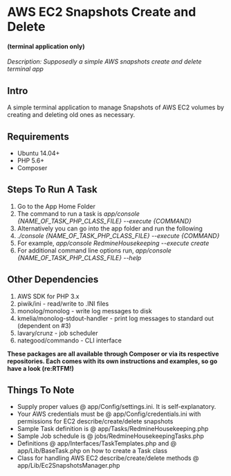 # AWS EC2 Snapshots Create and Delete

#### (terminal application only)

*Description: Supposedly a simple AWS snapshots create and delete terminal app*

## Intro

A simple terminal application to manage Snapshots of AWS EC2 volumes by creating and deleting old ones as necessary.

## Requirements
* Ubuntu 14.04+
* PHP 5.6+
* Composer

## Steps To Run A Task
1. Go to the App Home Folder
2. The command to run a task is *app/console {NAME_OF_TASK_PHP_CLASS_FILE} --execute {COMMAND}*
3. Alternatively you can go into the app folder and run the following
4. *./console {NAME_OF_TASK_PHP_CLASS_FILE} --execute {COMMAND}*
5. For example, *app/console RedmineHousekeeping --execute create*
6. For additional command line options run, *app/console {NAME_OF_TASK_PHP_CLASS_FILE} --help*

## Other Dependencies
1. AWS SDK for PHP 3.x
2. piwik/ini - read/write to .INI files
3. monolog/monolog - write log messages to disk
4. kmelia/monolog-stdout-handler - print log messages to standard out (dependent on #3)
5. lavary/crunz - job scheduler
6. nategood/commando - CLI interface

**These packages are all available through Composer or via its respective repositories. Each comes with its own instructions and examples, so go have a look (re:RTFM!)**

## Things To Note
* Supply proper values @ app/Config/settings.ini. It is self-explanatory.
* Your AWS credentials must be @ app/Config/credentials.ini with permissions for EC2 describe/create/delete snapshots
* Sample Task definition is @ app/Tasks/RedmineHousekeeping.php
* Sample Job schedule is @ jobs/RedmineHousekeepingTasks.php
* Definitions @ app/Interfaces/TaskTemplates.php and @ app/Lib/BaseTask.php on how to create a Task class
* Class for handling AWS EC2 describe/create/delete methods @ app/Lib/Ec2SnapshotsManager.php
